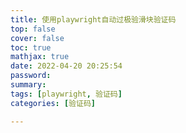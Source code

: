 ```yaml
---
title: 使用playwright自动过极验滑块验证码
top: false
cover: false
toc: true
mathjax: true
date: 2022-04-20 20:25:54
password:
summary:
tags: [playwright, 验证码]
categories: [验证码]

---
```


